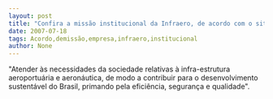 ```yaml
---
layout: post
title: "Confira a missão institucional da Infraero, de acordo com o site da empresa"
date: 2007-07-18
tags: Acordo,demissão,empresa,infraero,institucional
author: None
---
```

&quot;Atender &agrave;s necessidades da sociedade relativas &agrave; infra-estrutura aeroportu&aacute;ria e aeron&aacute;utica, de modo a contribuir para o desenvolvimento sustent&aacute;vel do Brasil, primando pela efici&ecirc;ncia, seguran&ccedil;a e qualidade&quot;.  